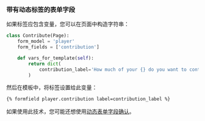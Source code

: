### 带有动态标签的表单字段

如果标签应包含变量，您可以在页面中构造字符串：

```python
class Contribute(Page):
    form_model = 'player'
    form_fields = ['contribution']

    def vars_for_template(self):
        return dict(
            contribution_label='How much of your {} do you want to contribute?'.format(self.player.endowment)
        )
```

然后在模板中，将标签设置给此变量：

```HTML
{% formfield player.contribution label=contribution_label %}
```

如果使用此技术，您可能还想使用[动态表单字段确认]()。